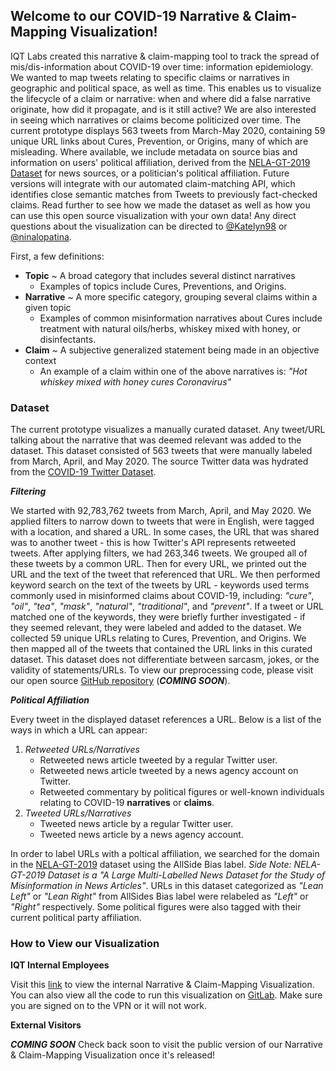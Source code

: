 ## Welcome to our COVID-19 Narrative & Claim-Mapping Visualization!

IQT Labs created this narrative & claim-mapping tool to track the spread of mis/dis-information about COVID-19 over time: information epidemiology. We wanted to map tweets relating to specific claims or narratives in geographic and political space, as well as time. This enables us to visualize the lifecycle of a claim or narrative: when and where did a false narrative originate, how did it propagate, and is it still active? We are also interested in seeing which narratives or claims become politicized over time. The current prototype displays 563 tweets from March-May 2020, containing 59 unique URL links about Cures, Prevention, or Origins, many of which are misleading. Where available, we include metadata on source bias and information on users' political affiliation, derived from the [NELA-GT-2019 Dataset](https://dataverse.harvard.edu/dataset.xhtml?persistentId=doi:10.7910/DVN/O7FWPO) for news sources, or a politician's political affiliation. Future versions will integrate with our automated claim-matching API, which identifies close semantic matches from Tweets to previously fact-checked claims. Read further to see how we made the dataset as well as how you can use this open source visualization with your own data! Any direct questions about the visualization can be directed to [@Katelyn98](https://github.com/katelyn98) or [@ninalopatina](https://github.com/ninalopatina).

First, a few definitions: 
- **Topic** ~ A broad category that includes several distinct narratives
  - Examples of topics include Cures, Preventions, and Origins.
- **Narrative** ~ A more specific category, grouping several claims within a given topic
  - Examples of common misinformation narratives about Cures include treatment with natural oils/herbs, whiskey mixed with honey, or disinfectants. 
 - **Claim** ~ A subjective generalized statement being made in an objective context 
    - An example of a claim within one of the above narratives is: _"Hot whiskey mixed with honey cures Coronavirus"_

### Dataset

The current prototype visualizes a manually curated dataset. Any tweet/URL talking about the narrative that was deemed relevant was added to the dataset. This dataset consisted of 563 tweets that were manually labeled from March, April, and May 2020. The source Twitter data was hydrated from the [COVID-19 Twitter Dataset](https://github.com/echen102/COVID-19-TweetIDs). 

***Filtering***

We started with 92,783,762 tweets from March, April, and May 2020. We applied filters to narrow down to tweets that were in English, were tagged with a location, and shared a URL. In some cases, the URL that was shared was to another tweet - this is how Twitter's API represents retweeted tweets. After applying filters, we had 263,346 tweets. We grouped all of these tweets by a common URL. Then for every URL, we printed out the URL and the text of the tweet that referenced that URL. We then performed keyword search on the text of the tweets by URL - keywords used terms commonly used in misinformed claims about COVID-19, including: _"cure"_, _"oil"_, _"tea"_, _"mask"_, _"natural"_, _"traditional"_, and _"prevent"_. If a tweet or URL matched one of the keywords, they were briefly further investigated - if they seemed relevant, they were labeled and added to the dataset. We collected 59 unique URLs relating to Cures, Prevention, and Origins. We then mapped all of the tweets that contained the URL links in this curated dataset. This dataset does not differentiate between sarcasm, jokes, or the validity of statements/URLs. To view our preprocessing code, please visit our open source [GitHub repository]() (***COMING SOON***). 

***Political Affiliation***

Every tweet in the displayed dataset references a URL. Below is a list of the ways in which a URL can appear:  
1. *Retweeted URLs/Narratives*  
    * Retweeted news article tweeted by a regular Twitter user.  
    * Retweeted news article tweeted by a news agency account on Twitter.  
    * Retweeted commentary by political figures or well-known individuals relating to COVID-19 **narratives** or **claims**.  
2. *Tweeted URLs/Narratives*  
    * Tweeted news article by a regular Twitter user.  
    * Tweeted news article by a news agency account.  
  
In order to label URLs with a poltical affiliation, we searched for the domain in the [NELA-GT-2019](https://dataverse.harvard.edu/dataset.xhtml?persistentId=doi:10.7910/DVN/O7FWPO) dataset using the AllSide Bias label. _Side Note: NELA-GT-2019 Dataset is a "A Large Multi-Labelled News Dataset for the Study of Misinformation in News Articles"_. URLs in this dataset categorized as _"Lean Left"_ or _"Lean Right"_ from AllSides Bias label were relabeled as _"Left"_ or _"Right"_ respectively. Some political figures were also tagged with their current political party affiliation. 

### How to View our Visualization

**IQT Internal Employees** 

Visit this [link](https://vsrv-plotly.a.internal/claim-mapping/) to view the internal Narrative & Claim-Mapping Visualization. You can also view all the code to run this visualization on [GitLab](https://gitlab.iqt.org/labs/lab41/claim-mapping). Make sure you are signed on to the VPN or it will not work.

**External Visitors** 

***COMING SOON***
Check back soon to visit the public version of our Narrative & Claim-Mapping Visualization once it's released! 
